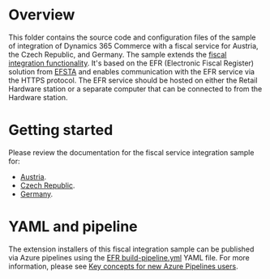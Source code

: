 # Overview

This folder contains the source code and configuration files of the sample of integration of Dynamics 365 Commerce with a fiscal service for Austria, the Czech Republic, and Germany. The sample extends the [fiscal integration functionality](https://docs.microsoft.com/en-us/dynamics365/commerce/localizations/fiscal-integration-for-retail-channel). It's based on the EFR (Electronic Fiscal Register) solution from [EFSTA](https://www.efsta.eu/) and enables communication with the EFR service via the HTTPS protocol. The EFR service should be hosted on either the Retail Hardware station or a separate computer that can be connected to from the Hardware station.

# Getting started

Please review the documentation for the fiscal service integration sample for:
- [Austria](https://docs.microsoft.com/en-us/dynamics365/commerce/localizations/emea-aut-fi-sample).
- [Czech Republic](https://docs.microsoft.com/en-us/dynamics365/commerce/localizations/emea-cze-fi-sample).
- [Germany](https://docs.microsoft.com/en-us/dynamics365/commerce/localizations/emea-deu-fi-sample).

# YAML and pipeline

The extension installers of this fiscal integration sample can be published via Azure pipelines using the [EFR build-pipeline.yml](../../../Pipeline/YAML_Files/EFR%20build-pipeline.yml) YAML file. For more information, please see [Key concepts for new Azure Pipelines users](https://docs.microsoft.com/azure/devops/pipelines/get-started/key-pipelines-concepts?view=azure-devops).